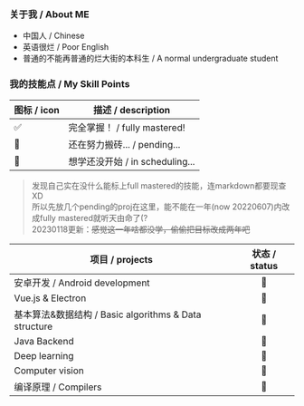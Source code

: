 ### 关于我 / About ME

* 中国人 / Chinese
* 英语很烂 / Poor English
* 普通的不能再普通的烂大街的本科生 / A normal undergraduate student

### 我的技能点 / My Skill Points

| 图标 / icon | 描述 / description |
| --- | --- |
| ✅ | 完全掌握！ / fully mastered! |
| 🤔 | 还在努力搬砖... / pending... |
| 💭 | 想学还没开始 / in scheduling... |  

> 发现自己实在没什么能标上full mastered的技能，连markdown都要现查XD  
> 所以先放几个pending的proj在这里，能不能在一年(now 20220607)内改成fully mastered就听天由命了(?  
> 20230118更新：~~感觉这一年啥都没学，偷偷把目标改成两年吧~~

| 项目 / projects | 状态 / status |
| --- | :---: |
| 安卓开发 / Android development | 🤔 |
| Vue.js & Electron | 🤔 |
| 基本算法&数据结构 / Basic algorithms & Data structure | 🤔 |
| Java Backend | 💭 |
| Deep learning | 🤔 |
| Computer vision | 💭 |
| 编译原理 / Compilers | 💭 |
